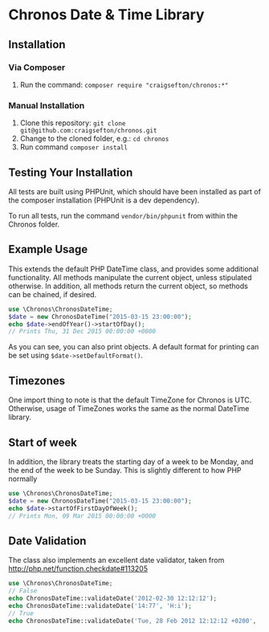 # Chronos Date & Time Library

## Installation
### Via Composer
1. Run the command: ```composer require "craigsefton/chronos:*"```

### Manual Installation
1. Clone this repository: ```git clone git@github.com:craigsefton/chronos.git```
2. Change to the cloned folder, e.g.: ```cd chronos```
3. Run command ```composer install``` 

## Testing Your Installation
All tests are built using PHPUnit, which should have been installed as part of
the composer installation (PHPUnit is a dev dependency).

To run all tests, run the command ```vendor/bin/phpunit``` from within the
Chronos folder.

## Example Usage
This extends the default PHP DateTime class, and provides some additional
functionality. All methods manipulate the current object, unless stipulated
otherwise. In addition, all methods return the current object, so methods can
be chained, if desired.

```php
use \Chronos\ChronosDateTime;
$date = new ChronosDateTime("2015-03-15 23:00:00");
echo $date->endOfYear()->startOfDay();
// Prints Thu, 31 Dec 2015 00:00:00 +0000
```

As you can see, you can also print objects. A default format for printing can
be set using `$date->setDefaultFormat()`.

## Timezones
One import thing to note is that the default TimeZone for Chronos is UTC.
Otherwise, usage of TimeZones works the same as the normal DateTime library.

## Start of week
In addition, the library treats the starting day of a week to be Monday, and the
end of the week to be Sunday. This is slightly different to how PHP normally

```php
use \Chronos\ChronosDateTime;
$date = new ChronosDateTime("2015-03-15 23:00:00");
echo $date->startOfFirstDayOfWeek();
// Prints Mon, 09 Mar 2015 00:00:00 +0000
```

## Date Validation
The class also implements an excellent date validator, taken from
http://php.net/function.checkdate#113205

```php
use \Chronos\ChronosDateTime;
// False
echo ChronosDateTime::validateDate('2012-02-30 12:12:12');
echo ChronosDateTime::validateDate('14:77', 'H:i');
// True
echo ChronosDateTime::validateDate('Tue, 28 Feb 2012 12:12:12 +0200', 'D, d M Y H:i:s O');
```
